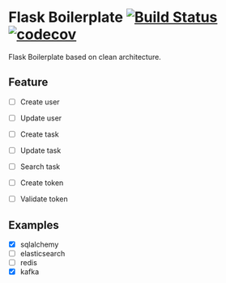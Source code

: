 # Flask Boilerplate  [![Build Status](https://api.travis-ci.com/ugabiga/flask-boilerplate.svg?branch=master)](https://travis-ci.com/github/ugabiga/flask-boilerplate) [![codecov](https://codecov.io/gh/ugabiga/flask-boilerplate/branch/master/graphs/badge.svg)](https://codecov.io/gh/ugabiga/flask-boilerplate/branch/master)

Flask Boilerplate based on clean architecture.

## Feature
- [ ] Create user
- [ ] Update user
- [ ] Create task
- [ ] Update task
- [ ] Search task
- [ ] Create token
- [ ] Validate token


## Examples
- [x] sqlalchemy
- [ ] elasticsearch
- [ ] redis
- [x] kafka
